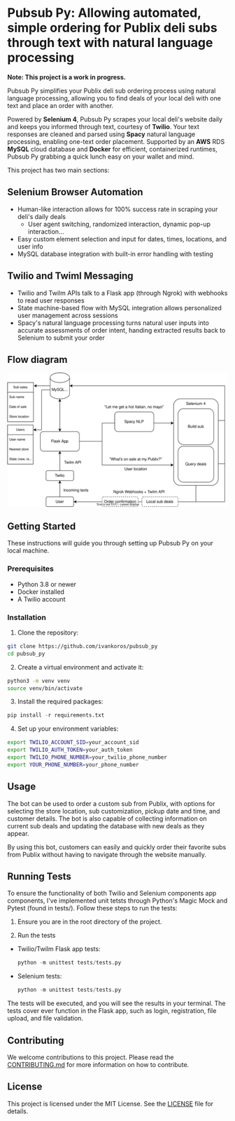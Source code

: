 # Pubsub Py: Allowing automated, simple ordering for Publix deli subs through text with natural language processing

**Note: This project is a work in progress.**

Pubsub Py simplifies your Publix deli sub ordering process using natural language processing, allowing you to find deals of your local deli with one text and place an order with another.

Powered by **Selenium 4**, Pubsub Py scrapes your local deli's website daily and keeps you informed through text, courtesy of **Twilio**. Your text responses are cleaned and parsed using **Spacy** natural language processing, enabling one-text order placement. Supported by an **AWS** RDS **MySQL** cloud database and **Docker** for efficient, containerized runtimes, Pubsub Py grabbing a quick lunch easy on your wallet and mind.

This project has two main sections:

## Selenium Browser Automation
- Human-like interaction allows for 100% success rate in scraping your deli's daily deals
  - User agent switching, randomized interaction, dynamic pop-up interaction...
- Easy custom element selection and input for dates, times, locations, and user info
- MySQL database integration with built-in error handling with testing

## Twilio and Twiml Messaging
- Twilio and Twilm APIs talk to a Flask app (through Ngrok) with webhooks to read user responses
- State machine-based flow with MySQL integration allows personalized user management across sessions
- Spacy's natural language processing turns natural user inputs into accurate assessments of order intent, handing extracted results back to Selenium to submit your order

## Flow diagram
![Flow](Flowchart.svg)

## Getting Started

These instructions will guide you through setting up Pubsub Py on your local machine.

### Prerequisites

- Python 3.8 or newer
- Docker installed
- A Twilio account

### Installation

1. Clone the repository:
```bash
git clone https://github.com/ivankoros/pubsub_py
cd pubsub_py
```

2. Create a virtual environment and activate it:
```bash
python3 -m venv venv
source venv/bin/activate
```


3. Install the required packages:
```python
pip install -r requirements.txt
```

4. Set up your environment variables:
```bash
export TWILIO_ACCOUNT_SID=your_account_sid
export TWILIO_AUTH_TOKEN=your_auth_token
export TWILIO_PHONE_NUMBER=your_twilio_phone_number
export YOUR_PHONE_NUMBER=your_phone_number
```

## Usage

The bot can be used to order a custom sub from Publix, with options for selecting the store location, sub customization, pickup date and time, and customer details. The bot is also capable of collecting information on current sub deals and updating the database with new deals as they appear.

By using this bot, customers can easily and quickly order their favorite subs from Publix without having to navigate through the website manually.

## Running Tests

To ensure the functionality of both Twilio and Selenium components app components, I've implemented unit tetsts through Python's Magic Mock and Pytest (found in tests/). Follow these steps to run the tests:

1. Ensure you are in the root directory of the project.

2. Run the tests
 - Twilio/Twilm Flask app tests:
 
   ```python
   python -m unittest tests/tests.py
   ```
- Selenium tests:
   ```python
   python -m unittest tests/tests.py
   ```

The tests will be executed, and you will see the results in your terminal. The tests cover ever function in the Flask app, such as login, registration, file upload, and file validation.


## Contributing

We welcome contributions to this project. Please read the [CONTRIBUTING.md](CONTRIBUTING.md) for more information on how to contribute.

## License

This project is licensed under the MIT License. See the [LICENSE](LICENSE) file for details.

